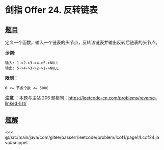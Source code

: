 # 剑指 Offer 24. 反转链表

## [题目](https://leetcode.cn/problems/fan-zhuan-lian-biao-lcof/)
定义一个函数，输入一个链表的头节点，反转该链表并输出反转后链表的头节点。

**示例:**

```
输入: 1->2->3->4->5->NULL
输出: 5->4->3->2->1->NULL
```

**限制：**

`0 <= 节点个数 <= 5000`

**注意** ：本题与主站 206 题相同：<https://leetcode-cn.com/problems/reverse-linked-list/>


## [题解](https://github.com/PasseRR/JavaLeetCode/blob/master/src/main/java/com/gitee/passerr/leetcode/problem/lcof1/page1/Lcof24.java)

<<< @/src/main/java/com/gitee/passerr/leetcode/problem/lcof1/page1/Lcof24.java#snippet
